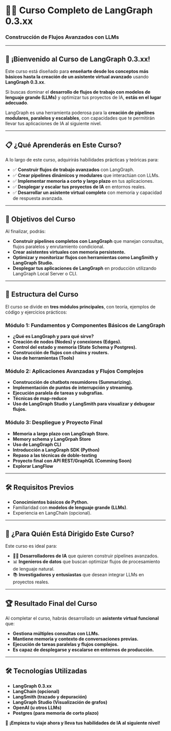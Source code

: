 # 🧑‍💻 Curso Completo de LangGraph 0.3.xx  
### Construcción de Flujos Avanzados con LLMs  

---

## 🚀 **¡Bienvenido al Curso de LangGraph 0.3.xx!**  

Este curso está diseñado para **enseñarte desde los conceptos más básicos hasta la creación de un asistente virtual avanzado** usando **LangGraph 0.3.xx**.  

Si buscas dominar el **desarrollo de flujos de trabajo con modelos de lenguaje grande (LLMs)** y optimizar tus proyectos de IA, **estás en el lugar adecuado**.  

LangGraph es una herramienta poderosa para la **creación de pipelines modulares, paralelos y escalables**, con capacidades que te permitirán llevar tus aplicaciones de IA al siguiente nivel.  

---

## 📋 **¿Qué Aprenderás en Este Curso?**  
A lo largo de este curso, adquirirás habilidades prácticas y teóricas para:  

- ✅ **Construir flujos de trabajo avanzados** con LangGraph.  
- ✅ **Crear pipelines dinámicos y modulares** que interactúan con LLMs.  
- ✅ **Implementar memoria a corto y largo plazo** en tus aplicaciones.  
- ✅ **Desplegar y escalar tus proyectos de IA** en entornos reales.  
- ✅ **Desarrollar un asistente virtual completo** con memoria y capacidad de respuesta avanzada.  

---  

## 🎯 **Objetivos del Curso**  
Al finalizar, podrás:  
- **Construir pipelines completos con LangGraph** que manejan consultas, flujos paralelos y enrutamiento condicional.  
- **Crear asistentes virtuales con memoria persistente.**  
- **Optimizar y monitorizar flujos con herramientas como LangSmith y LangGraph Studio.**  
- **Desplegar tus aplicaciones de LangGraph** en producción utilizando LangGraph Local Server o CLI.  

---  

## 📂 **Estructura del Curso**  

El curso se divide en **tres módulos principales**, con teoría, ejemplos de código y ejercicios prácticos:  

### **Módulo 1: Fundamentos y Componentes Básicos de LangGraph**  
- **¿Qué es LangGraph y para qué sirve?**  
- **Creación de nodos (Nodes) y conexiones (Edges).**  
- **Control del estado y memoria (State Schema y Postgres).**  
- **Construcción de flujos con chains y routers.**  
- **Uso de herramientas (Tools)**

### **Módulo 2: Aplicaciones Avanzadas y Flujos Complejos**  
- **Construcción de chatbots resumidores (Summarizing).**  
- **Implementación de puntos de interrupción y streaming.**  
- **Ejecución paralela de tareas y subgrafías.**  
- **Técnicas de map-reduce**  
- **Uso de LangGraph Studio y LangSmith para visualizar y debugear flujos.**  

### **Módulo 3: Despliegue y Proyecto Final**  
- **Memoria a largo plazo con LangGraph Store.**  
- **Memory schema y LangGrpah Store**  
- **Uso de LangGraph CLI**  
- **Introducción a LangGraph SDK (Python)**  
- **Repaso a las técnicas de doble-texting**  
- **Proyecto final con API REST/GraphQL (Comming Soon)**
- **Explorar LangFlow**

---  

## 🛠️ **Requisitos Previos**  
- **Conocimientos básicos de Python.**  
- Familiaridad con **modelos de lenguaje grande (LLMs)**.  
- Experiencia en LangChain (opcional).  

---  

## 📌 **¿Para Quién Está Dirigido Este Curso?**  
Este curso es ideal para:  
- 🧑‍💻 **Desarrolladores de IA** que quieren construir pipelines avanzados.  
- 📊 **Ingenieros de datos** que buscan optimizar flujos de procesamiento de lenguaje natural.  
- 📚 **Investigadores y entusiastas** que desean integrar LLMs en proyectos reales.  

---  

## 🏆 **Resultado Final del Curso**  
Al completar el curso, habrás desarrollado un **asistente virtual funcional** que:  
- **Gestiona múltiples consultas con LLMs.**  
- **Mantiene memoria y contexto de conversaciones previas.**  
- **Ejecución de tareas paralelas y flujos complejos.**  
- **Es capaz de desplegarse y escalarse en entornos de producción.**  

---  

## 🛠️ **Tecnologías Utilizadas**  
- **LangGraph 0.3.xx**  
- **LangChain (opcional)**  
- **LangSmith (trazado y depuración)**  
- **LangGraph Studio (Visualización de grafos)**
- **OpenAI (u otros LLMs)**  
- **Postgres (para memoria de corto plazo)**  


🌟 **¡Empieza tu viaje ahora y lleva tus habilidades de IA al siguiente nivel!**  

